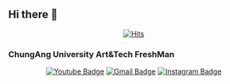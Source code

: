## Hi there 👋

<div align=center>

[![Hits](https://hits.seeyoufarm.com/api/count/incr/badge.svg?url=https%3A%2F%2Fgithub.com%2FSinDaeHa&count_bg=%230045A8&title_bg=%23555555&icon=&icon_color=%23E7E7E7&title=Visitor&edge_flat=false)](https://hits.seeyoufarm.com)

</div>

### ChungAng University Art&Tech FreshMan

<div align=center>
  
[![Youtube Badge](https://img.shields.io/badge/Youtube-ff0000?style=flat-round&logo=youtube&link=https://www.youtube.com/@SinDaeHa)](https://www.youtube.com/@SinDaeHa)
[![Gmail Badge](https://img.shields.io/badge/Gmail-d14836?style=flat-round&logo=Gmail&logoColor=white&link=mailto:bagminseo768@gmail.com)](mailto:bagminseo768@gmail.com)
[![Instagram Badge](https://img.shields.io/badge/Instagram-e4405f?style=flat-round&logo=Instagram&logoColor=white&link=https://www.instagram.com/shindaeha)](https://www.instagram.com/shindaeha)

</div><!--
